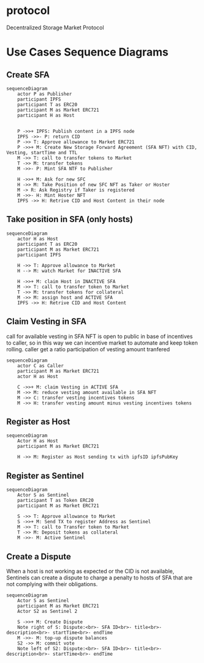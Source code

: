 # protocol

Decentralized Storage Market Protocol

# Use Cases Sequence Diagrams

## Create SFA

```mermaid
sequenceDiagram
    actor P as Publisher
    participant IPFS
    participant T as ERC20
    participant M as Market ERC721
    participant H as Host


    P ->>+ IPFS: Publish content in a IPFS node
    IPFS ->>- P: return CID
    P ->> T: Approve allowance to Market ERC721
    P ->>+ M: Create New Storage Forward Agreement (SFA NFT) with CID, Vesting, startTime and TTL
    M ->> T: call to transfer tokens to Market
    T ->> M: transfer tokens
    M ->>- P: Mint SFA NTF to Publisher

    H ->>+ M: Ask for new SFC
    H ->> M: Take Position of new SFC NFT as Taker or Hoster
    M -> R: Ask Registry if Taker is registered
    M ->>- H: Mint Hoster NFT
    IPFS ->> H: Retrive CID and Host Content in their node
```

## Take position in SFA (only hosts)

```mermaid
sequenceDiagram
    actor H as Host
    participant T as ERC20
    participant M as Market ERC721
    participant IPFS

    H ->> T: Approve allowance to Market
    H --> M: watch Market for INACTIVE SFA

    H ->>+ M: claim Host in INACTIVE SFA
    M ->> T: call to transfer token to Market
    T ->> M: transfer tokens for collateral
    M ->> M: assign host and ACTIVE SFA
    IPFS ->> H: Retrive CID and Host Content
```

## Claim Vesting in SFA

call for available vesting in SFA NFT is open to public in base of incentives to caller, so in this way we can incentive market to automate and keep token rolling.
caller get a ratio participation of vesting amount tranfered

```mermaid
sequenceDiagram
    actor C as Caller
    participant M as Market ERC721
    actor H as Host

    C ->>+ M: claim Vesting in ACTIVE SFA
    M ->> M: reduce vesting amount available in SFA NFT
    M ->> C: transfer vesting incentives tokens
    M ->> H: transfer vesting amount minus vesting incentives tokens
```

## Register as Host

```mermaid
sequenceDiagram
    Actor H as Host
    participant M as Market ERC721

    H ->> M: Register as Host sending tx with ipfsID ipfsPubKey
```

## Register as Sentinel

```mermaid
sequenceDiagram
    Actor S as Sentinel
    participant T as Token ERC20
    participant M as Market ERC721

    S ->> T: Approve allowance to Market
    S ->>+ M: Send TX to register Address as Sentinel
    M ->> T: call to Transfer token to Market
    T ->> M: Deposit tokens as collateral
    M ->>- M: Active Sentinel
```

## Create a Dispute

When a host is not working as expected or the CID is not available, Sentinels can create a dispute to charge a penalty to hosts of SFA that are not complying with their obligations.

```mermaid
sequenceDiagram
    Actor S as Sentinel
    participant M as Market ERC721
    Actor S2 as Sentinel 2

    S ->>+ M: Create Dispute
    Note right of S: Dispute:<br>- SFA ID<br>- title<br>- description<br>- startTime<br>- endTime
    M ->>- M: top-up dispute balances
    S2 ->> M: commit vote
    Note left of S2: Dispute:<br>- SFA ID<br>- title<br>- description<br>- startTime<br>- endTime
```
